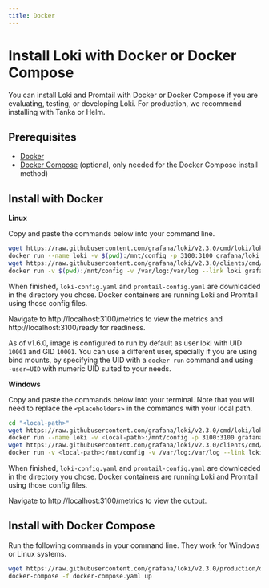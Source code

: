```yaml
---
title: Docker
---
```

# Install Loki with Docker or Docker Compose

You can install Loki and Promtail with Docker or Docker Compose if you are evaluating, testing, or developing Loki.
For production, we recommend installing with Tanka or Helm.

## Prerequisites

- [Docker](https://docs.docker.com/install)
- [Docker Compose](https://docs.docker.com/compose/install) (optional, only needed for the Docker Compose install method)

## Install with Docker

**Linux**

Copy and paste the commands below into your command line.

```bash
wget https://raw.githubusercontent.com/grafana/loki/v2.3.0/cmd/loki/loki-local-config.yaml -O loki-config.yaml
docker run --name loki -v $(pwd):/mnt/config -p 3100:3100 grafana/loki:2.3.0 -config.file=/mnt/config/loki-config.yaml
wget https://raw.githubusercontent.com/grafana/loki/v2.3.0/clients/cmd/promtail/promtail-docker-config.yaml -O promtail-config.yaml
docker run -v $(pwd):/mnt/config -v /var/log:/var/log --link loki grafana/promtail:2.3.0 -config.file=/mnt/config/promtail-config.yaml
```

When finished, `loki-config.yaml` and `promtail-config.yaml` are downloaded in the directory you chose. Docker containers are running Loki and Promtail using those config files.

Navigate to http://localhost:3100/metrics to view the metrics and http://localhost:3100/ready for readiness.

As of v1.6.0, image is configured to run by default as user loki with  UID `10001` and GID `10001`. You can use a different user, specially if you are using bind mounts, by specifying the UID with a `docker run` command and using `--user=UID` with numeric UID suited to your needs.

**Windows**

Copy and paste the commands below into your terminal. Note that you will need to replace the `<placeholders>` in the commands with your local path.

```bash
cd "<local-path>"
wget https://raw.githubusercontent.com/grafana/loki/v2.3.0/cmd/loki/loki-local-config.yaml -O loki-config.yaml
docker run --name loki -v <local-path>:/mnt/config -p 3100:3100 grafana/loki:2.3.0 --config.file=/mnt/config/loki-config.yaml
wget https://raw.githubusercontent.com/grafana/loki/v2.3.0/clients/cmd/promtail/promtail-docker-config.yaml -O promtail-config.yaml
docker run -v <local-path>:/mnt/config -v /var/log:/var/log --link loki grafana/promtail:2.3.0 --config.file=/mnt/config/promtail-config.yaml
```

When finished, `loki-config.yaml` and `promtail-config.yaml` are downloaded in the directory you chose. Docker containers are running Loki and Promtail using those config files.

Navigate to http://localhost:3100/metrics to view the output.

## Install with Docker Compose

Run the following commands in your command line. They work for Windows or Linux systems.

```bash
wget https://raw.githubusercontent.com/grafana/loki/v2.3.0/production/docker-compose.yaml -O docker-compose.yaml
docker-compose -f docker-compose.yaml up
```
